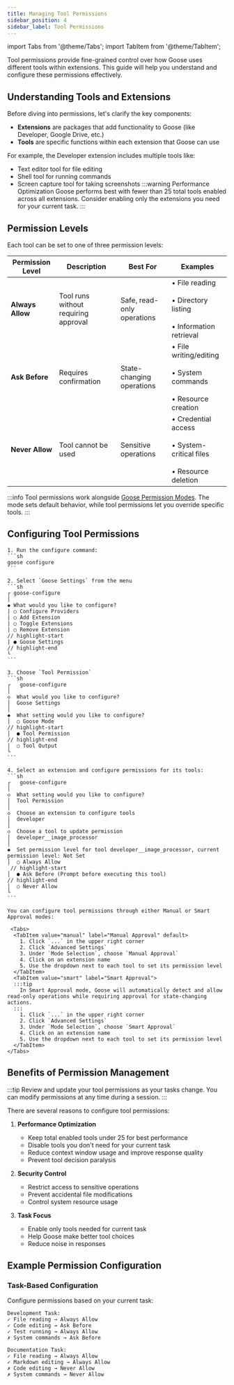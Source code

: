 ```yaml
---
title: Managing Tool Permissions
sidebar_position: 4
sidebar_label: Tool Permissions
---
```


import Tabs from '@theme/Tabs';
import TabItem from '@theme/TabItem';

Tool permissions provide fine-grained control over how Goose uses different tools within extensions. This guide will help you understand and configure these permissions effectively.

## Understanding Tools and Extensions

Before diving into permissions, let's clarify the key components:

- **Extensions** are packages that add functionality to Goose (like Developer, Google Drive, etc.)
- **Tools** are specific functions within each extension that Goose can use

For example, the Developer extension includes multiple tools like:

- Text editor tool for file editing
- Shell tool for running commands
- Screen capture tool for taking screenshots
:::warning Performance Optimization
Goose performs best with fewer than 25 total tools enabled across all extensions. Consider enabling only the extensions you need for your current task.
:::

## Permission Levels

Each tool can be set to one of three permission levels:

| Permission Level | Description | Best For | Examples |
|-----------------|-------------|-----------|----------|
| **Always Allow** | Tool runs without requiring approval | Safe, read-only operations | • File reading<br></br>• Directory listing<br></br>• Information retrieval |
| **Ask Before** | Requires confirmation | State-changing operations | • File writing/editing<br></br>• System commands<br></br>• Resource creation |
| **Never Allow** | Tool cannot be used | Sensitive operations | • Credential access<br></br>• System-critical files<br></br>• Resource deletion |

:::info
Tool permissions work alongside [Goose Permission Modes](/docs/guides/goose-permissions). The mode sets default behavior, while tool permissions let you override specific tools.
:::

## Configuring Tool Permissions

<Tabs groupId="interface">
  <TabItem value="cli" label="Goose CLI" default>

    1. Run the configure command:
    ```sh
    goose configure
    ```

    2. Select `Goose Settings` from the menu
    ```sh
    ┌ goose-configure
    │
    ◆ What would you like to configure?
    | ○ Configure Providers
    | ○ Add Extension
    | ○ Toggle Extensions
    | ○ Remove Extension
    // highlight-start
    | ● Goose Settings
    // highlight-end
    └
    ```

    3. Choose `Tool Permission`
    ```sh
    ┌   goose-configure
    │
    ◇  What would you like to configure?
    │  Goose Settings
    │
    ◆  What setting would you like to configure?
    │  ○ Goose Mode
    // highlight-start
    │  ● Tool Permission
    // highlight-end
    |  ○ Tool Output
    └
    ```

    4. Select an extension and configure permissions for its tools:
    ```sh
    ┌   goose-configure
    │
    ◇  What setting would you like to configure?
    │  Tool Permission 
    │
    ◇  Choose an extension to configure tools
    │  developer 
    │
    ◇  Choose a tool to update permission
    │  developer__image_processor 
    │
    ◆  Set permission level for tool developer__image_processor, current permission level: Not Set
    │  ○ Always Allow 
     // highlight-start
    │  ● Ask Before (Prompt before executing this tool)
    // highlight-end
    │  ○ Never Allow 
    └
    ```
  </TabItem>
  <TabItem value="ui" label="Goose Desktop">

    You can configure tool permissions through either Manual or Smart Approval modes:

     <Tabs>
      <TabItem value="manual" label="Manual Approval" default>
        1. Click `...` in the upper right corner
        2. Click `Advanced Settings`
        3. Under `Mode Selection`, choose `Manual Approval`
        4. Click on an extension name
        5. Use the dropdown next to each tool to set its permission level
      </TabItem>
      <TabItem value="smart" label="Smart Approval">
      :::tip
        In Smart Approval mode, Goose will automatically detect and allow read-only operations while requiring approval for state-changing actions.
      :::
        1. Click `...` in the upper right corner
        2. Click `Advanced Settings`
        3. Under `Mode Selection`, choose `Smart Approval`
        4. Click on an extension name
        5. Use the dropdown next to each tool to set its permission level
      </TabItem>
    </Tabs>   
  </TabItem>
</Tabs>

## Benefits of Permission Management

:::tip
Review and update your tool permissions as your tasks change. You can modify permissions at any time during a session.
:::

There are several reasons to configure tool permissions:

1. **Performance Optimization**
   - Keep total enabled tools under 25 for best performance
   - Disable tools you don't need for your current task
   - Reduce context window usage and improve response quality
   - Prevent tool decision paralysis

2. **Security Control**
   - Restrict access to sensitive operations
   - Prevent accidental file modifications
   - Control system resource usage

3. **Task Focus**
   - Enable only tools needed for current task
   - Help Goose make better tool choices
   - Reduce noise in responses

## Example Permission Configuration

### Task-Based Configuration

Configure permissions based on your current task:

```
Development Task:
✓ File reading → Always Allow
✓ Code editing → Ask Before
✓ Test running → Always Allow
✗ System commands → Ask Before

Documentation Task:
✓ File reading → Always Allow
✓ Markdown editing → Always Allow
✗ Code editing → Never Allow
✗ System commands → Never Allow
```
